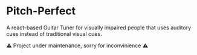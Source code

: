 # Pitch-Perfect
A react-based Guitar Tuner for visually impaired people that uses auditory cues instead of traditional visual cues.


⚠️ Project under maintenance, sorry for inconvinience ⚠️ 
